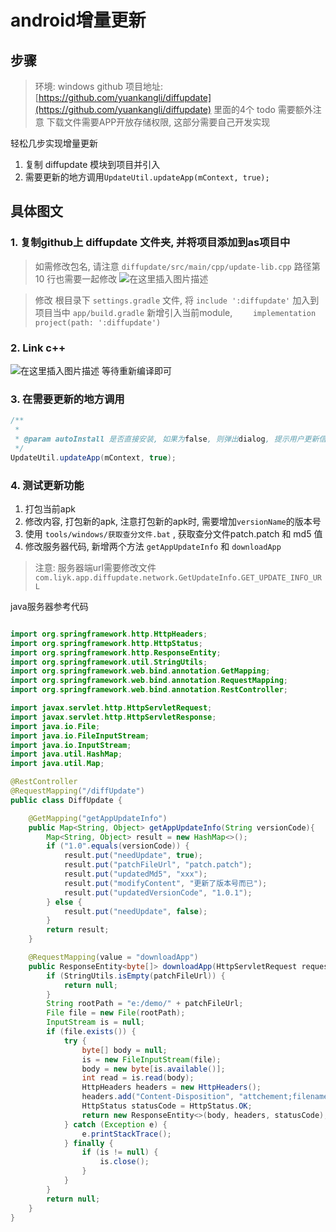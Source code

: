 # android增量更新
## 步骤
>环境: windows
>github 项目地址: [https://github.com/yuankangli/diffupdate](https://github.com/yuankangli/diffupdate)
里面的4个 todo 需要额外注意
下载文件需要APP开放存储权限, 这部分需要自己开发实现

轻松几步实现增量更新
1. 复制 diffupdate 模块到项目并引入
2. 需要更新的地方调用`UpdateUtil.updateApp(mContext, true);`

## 具体图文
### 1. 复制github上 diffupdate 文件夹, 并将项目添加到as项目中
> 如需修改包名, 请注意 `diffupdate/src/main/cpp/update-lib.cpp` 路径第 10 行也需要一起修改
![在这里插入图片描述](https://img-blog.csdnimg.cn/20210326143650492.png?x-oss-process=image/watermark,type_ZmFuZ3poZW5naGVpdGk,shadow_10,text_aHR0cHM6Ly9ibG9nLmNzZG4ubmV0L2w3MDcyNjg3NDM=,size_16,color_FFFFFF,t_70)


> 修改 根目录下 `settings.gradle` 文件, 将 `include ':diffupdate'` 加入到项目当中
> `app/build.gradle` 新增引入当前module, `    implementation project(path: ':diffupdate')`

### 2. Link c++
![在这里插入图片描述](https://img-blog.csdnimg.cn/20210326141901447.png)
等待重新编译即可
### 3. 在需要更新的地方调用
```java
/**
 *
 * @param autoInstall 是否直接安装, 如果为false, 则弹出dialog, 提示用户更新信息并在确定后进行安装
 */
UpdateUtil.updateApp(mContext, true);
```
### 4. 测试更新功能
1. 打包当前apk
2. 修改内容, 打包新的apk, 注意打包新的apk时, 需要增加`versionName`的版本号
3. 使用 `tools/windows/获取查分文件.bat` , 获取查分文件patch.patch 和 md5 值
4. 修改服务器代码, 新增两个方法 `getAppUpdateInfo` 和 `downloadApp`
> 注意: 服务器端url需要修改文件 `com.liyk.app.diffupdate.network.GetUpdateInfo.GET_UPDATE_INFO_URL`

java服务器参考代码
```java

import org.springframework.http.HttpHeaders;
import org.springframework.http.HttpStatus;
import org.springframework.http.ResponseEntity;
import org.springframework.util.StringUtils;
import org.springframework.web.bind.annotation.GetMapping;
import org.springframework.web.bind.annotation.RequestMapping;
import org.springframework.web.bind.annotation.RestController;

import javax.servlet.http.HttpServletRequest;
import javax.servlet.http.HttpServletResponse;
import java.io.File;
import java.io.FileInputStream;
import java.io.InputStream;
import java.util.HashMap;
import java.util.Map;

@RestController
@RequestMapping("/diffUpdate")
public class DiffUpdate {

    @GetMapping("getAppUpdateInfo")
    public Map<String, Object> getAppUpdateInfo(String versionCode){
        Map<String, Object> result = new HashMap<>();
        if ("1.0".equals(versionCode)) {
            result.put("needUpdate", true);
            result.put("patchFileUrl", "patch.patch");
            result.put("updatedMd5", "xxx");
            result.put("modifyContent", "更新了版本号而已");
            result.put("updatedVersionCode", "1.0.1");
        } else {
            result.put("needUpdate", false);
        }
        return result;
    }

    @RequestMapping(value = "downloadApp")
    public ResponseEntity<byte[]> downloadApp(HttpServletRequest request, HttpServletResponse response, String patchFileUrl) throws Exception {
        if (StringUtils.isEmpty(patchFileUrl)) {
            return null;
        }
        String rootPath = "e:/demo/" + patchFileUrl;
        File file = new File(rootPath);
        InputStream is = null;
        if (file.exists()) {
            try {
                byte[] body = null;
                is = new FileInputStream(file);
                body = new byte[is.available()];
                int read = is.read(body);
                HttpHeaders headers = new HttpHeaders();
                headers.add("Content-Disposition", "attchement;filename=patch.patch");
                HttpStatus statusCode = HttpStatus.OK;
                return new ResponseEntity<>(body, headers, statusCode);
            } catch (Exception e) {
                e.printStackTrace();
            } finally {
                if (is != null) {
                    is.close();
                }
            }
        }
        return null;
    }
}

```
